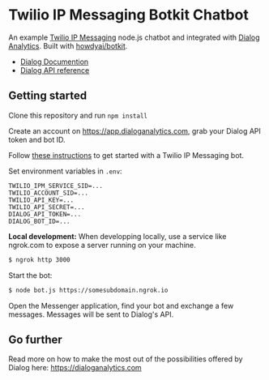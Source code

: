 # Twilio IP Messaging Botkit Chatbot

An example [Twilio IP Messaging](https://twilio.com) node.js chatbot and integrated with [Dialog Analytics](https://dialoganalytics.com). Built with [howdyai/botkit](https://github.com/howdyai/botkit).

- [Dialog Documention](https://docs.dialoganalytics.com)
- [Dialog API reference](https://docs.dialoganalytics.com/reference)

## Getting started

Clone this repository and run `npm install`

Create an account on https://app.dialoganalytics.com, grab your Dialog API token and bot ID.

Follow [these instructions](https://github.com/howdyai/botkit/blob/master/readme-twilioipm.md) to get started with a Twilio IP Messaging bot.

Set environment variables in `.env`:

```
TWILIO_IPM_SERVICE_SID=...
TWILIO_ACCOUNT_SID=...
TWILIO_API_KEY=...
TWILIO_API_SECRET=...
DIALOG_API_TOKEN=...
DIALOG_BOT_ID=...
```

__Local development:__ When developping locally, use a service like ngrok.com to expose a server running on your machine.

```bash
$ ngrok http 3000
```

Start the bot:

```bash
$ node bot.js https://somesubdomain.ngrok.io
```

Open the Messenger application, find your bot and exchange a few messages. Messages will be sent to Dialog's API.

## Go further

Read more on how to make the most out of the possibilities offered by Dialog here: https://dialoganalytics.com
